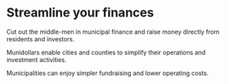 # Streamline your finances

Cut out the middle-men in municipal finance and raise money directly from residents and investors.

Munidollars enable cities and counties to simplify their operations and investment activities.

Municipalities can enjoy simpler fundraising and lower operating costs.
